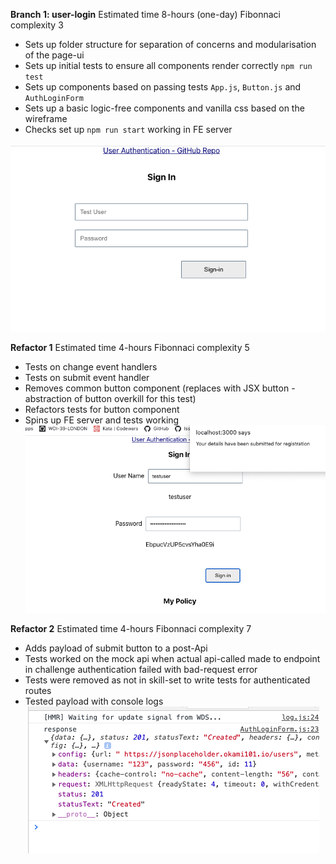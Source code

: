 **Branch 1: user-login** Estimated time 8-hours (one-day) Fibonnaci complexity 3
  - Sets up folder structure for separation of concerns and modularisation of the page-ui
  - Sets up initial tests to ensure all components render correctly ```npm run test```
  - Sets up components based on passing tests ```App.js```, ```Button.js``` and ```AuthLoginForm```
  - Sets up a basic logic-free components and vanilla css based on the wireframe
  - Checks set up ```npm run start``` working in FE server 

![branch-1](https://github.com/SumiSastri/user-authentication/blob/main/src/assets/branch1-user-login.png)

__Refactor 1__ Estimated time 4-hours Fibonnaci complexity 5

- Tests on change event handlers
- Tests on submit event handler
- Removes common button component (replaces with JSX button - abstraction of button overkill for this test)
- Refactors tests for button component
- Spins up FE server and tests working
![branch-1/ refactor-1](https://github.com/SumiSastri/user-authentication/blob/main/src/assets/branch1-refactor1.png)

__Refactor 2__ Estimated time 4-hours Fibonnaci complexity 7

- Adds payload of submit button to a post-Api
- Tests worked on the mock api when actual api-called made to endpoint in challenge authentication failed with bad-request error
- Tests were removed as not in skill-set to write tests for authenticated routes
- Tested payload with console logs
![branch-1/ refactor-1](https://github.com/SumiSastri/user-authentication/blob/main/src/assets/post-payload-onsubmit.png)
